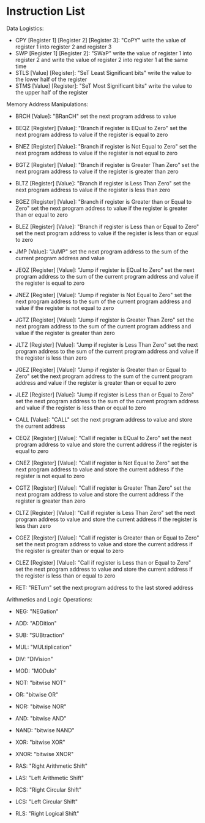 # Instruction List

Data Logistics:
- CPY [Register 1] [Register 2] [Register 3]: "CoPY" write the value of register 1 into register 2 and register 3
- SWP [Register 1] [Register 2]: "SWaP" write the value of register 1 into register 2 and write the value of register 2 into register 1 at the same time
- STLS [Value] [Register]: "SeT Least Significant bits" write the value to the lower half of the register
- STMS [Value] [Register]: "SeT Most Significant bits" write the value to the upper half of the register

Memory Address Manipulations:
- BRCH [Value]: "BRanCH" set the next program address to value
- BEQZ [Register] [Value]: "Branch if register is EQual to Zero" set the next program address to value if the register is equal to zero
- BNEZ [Register] [Value]: "Branch if register is Not Equal to Zero" set the next program address to value if the register is not equal to zero
- BGTZ [Register] [Value]: "Branch if register is Greater Than Zero" set the next program address to value if the register is greater than zero
- BLTZ [Register] [Value]: "Branch if register is Less Than Zero" set the next program address to value if the register is less than zero
- BGEZ [Register] [Value]: "Branch if register is Greater than or Equal to Zero" set the next program address to value if the register is greater than or equal to zero
- BLEZ [Register] [Value]: "Branch if register is Less than or Equal to Zero" set the next program address to value if the register is less than or equal to zero

- JMP [Value]: "JuMP" set the next program address to the sum of the current program address and value
- JEQZ [Register] [Value]: "Jump if register is EQual to Zero" set the next program address to the sum of the current program address and value if the register is equal to zero
- JNEZ [Register] [Value]: "Jump if register is Not Equal to Zero" set the next program address to the sum of the current program address and value if the register is not equal to zero
- JGTZ [Register] [Value]: "Jump if register is Greater Than Zero" set the next program address to the sum of the current program address and value if the register is greater than zero
- JLTZ [Register] [Value]: "Jump if register is Less Than Zero" set the next program address to the sum of the current program address and value if the register is less than zero
- JGEZ [Register] [Value]: "Jump if register is Greater than or Equal to Zero" set the next program address to the sum of the current program address and value if the register is greater than or equal to zero
- JLEZ [Register] [Value]: "Jump if register is Less than or Equal to Zero" set the next program address to the sum of the current program address and value if the register is less than or equal to zero

- CALL [Value]: "CALL" set the next program address to value and store the current address
- CEQZ [Register] [Value]: "Call if register is EQual to Zero" set the next program address to value and store the current address if the register is equal to zero
- CNEZ [Register] [Value]: "Call if register is Not Equal to Zero" set the next program address to value and store the current address if the register is not equal to zero
- CGTZ [Register] [Value]: "Call if register is Greater Than Zero" set the next program address to value and store the current address if the register is greater than zero
- CLTZ [Register] [Value]: "Call if register is Less Than Zero" set the next program address to value and store the current address if the register is less than zero
- CGEZ [Register] [Value]: "Call if register is Greater than or Equal to Zero" set the next program address to value and store the current address if the register is greater than or equal to zero
- CLEZ [Register] [Value]: "Call if register is Less than or Equal to Zero" set the next program address to value and store the current address if the register is less than or equal to zero
- RET: "RETurn" set the next program address to the last stored address

Arithmetics and Logic Operations:
- NEG: "NEGation"
- ADD: "ADDition"
- SUB: "SUBtraction"
- MUL: "MULtiplication"
- DIV: "DIVision"
- MOD: "MODulo"

- NOT: "bitwise NOT"
- OR: "bitwise OR"
- NOR: "bitwise NOR"
- AND: "bitwise AND"
- NAND: "bitwise NAND"
- XOR: "bitwise XOR"
- XNOR: "bitwise XNOR"

- RAS: "Right Arithmetic Shift"
- LAS: "Left Arithmetic Shift"
- RCS: "Right Circular Shift"
- LCS: "Left Circular Shift"
- RLS: "Right Logical Shift"
